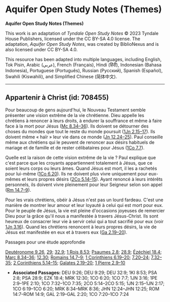 # Aquifer Open Study Notes (Themes)

**Aquifer Open Study Notes (Themes)**

This work is an adaptation of *Tyndale Open Study Notes* © 2023 Tyndale House Publishers, licensed under the CC BY\-SA 4\.0 license. The adaptation, *Aquifer Open Study Notes*, was created by BiblioNexus and is also licensed under CC BY\-SA 4\.0\.

This resource has been adapted into multiple languages, including English, Tok Pisin, Arabic (عربي), French (Français), Hindi (हिंदी), Indonesian (Bahasa Indonesia), Portuguese (Português), Russian (Русский), Spanish (Español), Swahili (Kiswahili), and Simplified Chinese (简体中文).



--------------------------------

## Appartenir à Christ (id: 708455)

Pour beaucoup de gens aujourd'hui, le Nouveau Testament semble présenter une vision extrême de la vie chrétienne. Dieu appelle les chrétiens à renoncer à leurs droits, à endurer la souffrance et même à faire face à la mort pour Jésus ([Mc 8\.34–36](https://ref.ly/Mark8:34-Mark8:36)). Ils doivent se détourner des choses du mondes que tout le reste du monde poursuit ([1Jn 2\.15–17](https://ref.ly/1John2:15-1John2:17)). Ils doivent même « haïr » leur vie dans ce monde ([Jn 12\.24–25](https://ref.ly/John12:24-John12:25)). Paul conseille même aux chrétiens qui le peuvent de renoncer aux désirs habituels de mariage et de famille et de rester célibataires pour Jésus ([1Co 7\.7](https://ref.ly/1Cor7:7)).

Quelle est la raison de cette vision extrême de la vie ? Paul explique que c'est parce que les croyants appartiennent totalement à Jésus, que ce soient leurs corps ou leurs âmes. Quand Jésus est mort, il les a rachetés pour lui\-même ([1Co 6\.20](https://ref.ly/1Cor6:20)). Ils ne doivent plus vivre uniquement pour eux\-mêmes et leurs propres désirs ([2Co 5\.14–15](https://ref.ly/2Cor5:14-2Cor5:15)). Ayant renoncé à leurs intérêts personnels, ils doivent vivre pleinement pour leur Seigneur selon son appel ([Rm 14\.7–9](https://ref.ly/Rom14:7-Rom14:9)).

Pour les vrais chrétiens, obéir à Jésus n'est pas un lourd fardeau. C'est une manière de montrer leur amour et leur loyauté à celui qui est mort pour eux. Pour le peuple de Jésus, la vie est pleine d'occasions joyeuses de remercier Dieu pour la grâce qu'il nous a manifestée à travers Jésus\-Christ. Ils sont heureux de consacrer leur vie à servir celui qui a tout sacrifié pour eux (voir [1Jn 3\.16](https://ref.ly/1John3:16)). Quand les chrétiens renoncent à leurs propres désirs, la vie de Jésus est manifestée en eux et à travers eux ([Ga 2\.19–20](https://ref.ly/Gal2:19-Gal2:20)).

Passages pour une étude approfondie

[Deutéronome 9\.26](https://ref.ly/Deut9:26), [29](https://ref.ly/Deut9:29); [32\.9](https://ref.ly/Deut32:9); [1 Rois 8\.53](https://ref.ly/1Kgs8:53); [Psaumes 2\.8](https://ref.ly/Ps2:8); [28\.9](https://ref.ly/Ps28:9); [Ézéchiel 18\.4](https://ref.ly/Ezek18:4); [Marc 8\.34–36](https://ref.ly/Mark8:34-Mark8:36); [12\.30](https://ref.ly/Mark12:30); [Romains 14\.7–9](https://ref.ly/Rom14:7-Rom14:9); [1 Corinthiens 6\.19–20](https://ref.ly/1Cor6:19-1Cor6:20); [7\.20–24](https://ref.ly/1Cor7:20-1Cor7:24); [7\.32–35](https://ref.ly/1Cor7:32-1Cor7:35); [2 Corinthiens 5\.14–15](https://ref.ly/2Cor5:14-2Cor5:15); [Galates 2\.19–20](https://ref.ly/Gal2:19-Gal2:20); [1 Pierre 2\.9–10](https://ref.ly/1Pet2:9-1Pet2:10)

* **Associated Passages:** DEU 9:26; DEU 9:29; DEU 32:9; 1KI 8:53; PSA 2:8; PSA 28:9; EZK 18:4; MRK 12:30; 1CO 6:20; 1CO 7:7; 1JN 3:16; 1PE 2:9–1PE 2:10; 1CO 7:32–1CO 7:35; 2CO 5:14–2CO 5:15; 1JN 2:15–1JN 2:17; 1CO 6:19–1CO 6:20; MRK 8:34–MRK 8:36; JHN 12:24–JHN 12:25; ROM 14:7–ROM 14:9; GAL 2:19–GAL 2:20; 1CO 7:20–1CO 7:24

